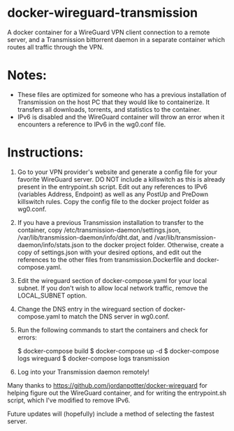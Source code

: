 # docker-wireguard-transmission
A docker container for a WireGuard VPN client connection to a remote server, and a Transmission bittorrent daemon in a separate container which routes all traffic through the VPN.

# Notes:
- These files are optimized for someone who has a previous installation of Transmission on the host PC that they would like to containerize. It transfers all downloads, torrents, and statistics to the container.
- IPv6 is disabled and the WireGuard container will throw an error when it encounters a reference to IPv6 in the wg0.conf file.

# Instructions: 
1. Go to your VPN provider's website and generate a config file for your favorite WireGuard server. DO NOT include a killswitch as this is already present in the entrypoint.sh script. Edit out any references to IPv6 (variables Address, Endpoint) as well as any PostUp and PreDown killswitch rules. Copy the config file to the docker project folder as wg0.conf.
2. If you have a previous Transmission installation to transfer to the container, copy /etc/transmission-daemon/settings.json, /var/lib/transmission-daemon/info/dht.dat, and /var/lib/transmission-daemon/info/stats.json to the docker project folder. Otherwise, create a copy of settings.json with your desired options, and edit out the references to the other files from transmission.Dockerfile and docker-compose.yaml. 
3. Edit the wireguard section of docker-compose.yaml for your local subnet. If you don't wish to allow local network traffic, remove the LOCAL_SUBNET option.
4. Change the DNS entry in the wireguard section of docker-compose.yaml to match the DNS server in wg0.conf.
5. Run the following commands to start the containers and check for errors:

    $ docker-compose build
    $ docker-compose up -d
    $ docker-compose logs wireguard
    $ docker-compose logs transmission

6. Log into your Transmission daemon remotely!

Many thanks to https://github.com/jordanpotter/docker-wireguard for helping figure out the WireGuard container, and for writing the entrypoint.sh script, which I've modified to remove IPv6.

Future updates will (hopefully) include a method of selecting the fastest server.
